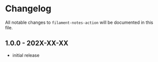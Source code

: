 # Changelog

All notable changes to `filament-notes-action` will be documented in this file.

## 1.0.0 - 202X-XX-XX

- initial release
